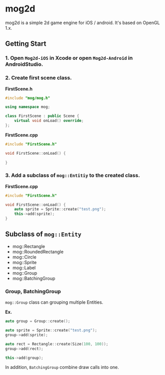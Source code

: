 # mog2d

mog2d is a simple 2d game engine for iOS / android. It's based on OpenGL 1.x.


## Getting Start

### 1. Open `Mog2d-iOS` in Xcode or open `Mog2d-Android` in AndroidStudio. 


### 2. Create first scene class.

**FirstScene.h**
```cpp
#include "mog/mog.h"

using namespace mog;

class FirstScene : public Scene {
    virtual void onLoad() override;
};
```

**FirstScene.cpp**
```cpp
#include "FirstScene.h"

void FirstScene::onLoad() {
    
}
```

### 3. Add a subclass of `mog::Entitiy` to the created class.

**FirstScene.cpp**
```cpp
#include "FirstScene.h"

void FirstScene::onLoad() {
    auto sprite = Sprite::create("test.png");
    this->add(sprite);
}
```

## Subclass of `mog::Entity`

* mog::Rectangle
* mog::RoundedRectangle
* mog::Circle
* mog::Sprite
* mog::Label
* mog::Group
* mog::BatchingGroup

### Group, BatchingGroup

`mog::Group` class can grouping multiple Entities.

**Ex.**

```cpp
auto group = Group::create();

auto sprite = Sprite::create("test.png");
group->add(sprite);

auto rect = Rectangle::create(Size(100, 100));
group->add(rect);

this->add(group);
```

In addition, `BatchingGroup` combine draw calls into one.











